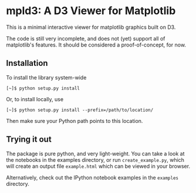 mpld3: A D3 Viewer for Matplotlib
=================================

This is a minimal interactive viewer for matplotlib graphics built on D3.

The code is still very incomplete, and does not (yet) support all of
matplotlib's features.  It should be considered a proof-of-concept, for now.

Installation
------------
To install the library system-wide

    [~]$ python setup.py install

Or, to install locally, use

    [~]$ python setup.py install --prefix=/path/to/location/

Then make sure your Python path points to this location.

Trying it out
-------------
The package is pure python, and very light-weight.  You can take a look at
the notebooks in the examples directory, or run ``create_example.py``, which
will create an output file ``example.html`` which can be viewed in your
browser.

Alternatively, check out the IPython notebook examples in the ``examples``
directory.